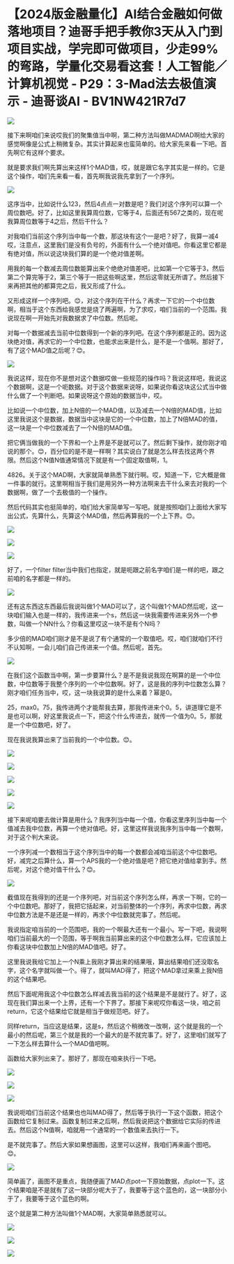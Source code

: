 # 【2024版金融量化】AI结合金融如何做落地项目？迪哥手把手教你3天从入门到项目实战，学完即可做项目，少走99%的弯路，学量化交易看这套！人工智能／计算机视觉 - P29：3-Mad法去极值演示 - 迪哥谈AI - BV1NW421R7d7

![](img/854d9c8f406ea043002cb39bcd7abf50_0.png)

接下来啊咱们来说哎我们的聚集值当中啊，第二种方法叫做MADMAD啊给大家的感觉啊像是公式上稍微复杂。其实计算起来也蛮简单的。给大家先来看一下吧。首先啊它有这样个要求。

就是要求我们啊先算出来这样1个MAD值，哎，就是跟它名字其实是一样的。它是这个操作，咱们先来看一看，首先啊我说我先拿到了一个序列。



![](img/854d9c8f406ea043002cb39bcd7abf50_2.png)

这序当中，比如说什么123，然后4点点一对数是吧？我们对这个序列可以算一个周位数吧。好了，比如这里我算周位数，它等于4，后面还有567之类的，现在呢我算周位数等于4之后，然后干什么？

对我咱们当前这个序列当中每一个数，那这块有这个一是吧？好了，我算一减4哎，注意点，这里我们是没有负号的，外面有什么一个绝对值吧。你看这里它都是有绝对值，所以说这块我们算的是一个绝对值差啊。

用我的每一个数减去周位数能算出来个绝绝对值差吧，比如第一个它等于3，然后第二个算完等于2，第三个等于一把这些啊这里，然后这零就无所谓了。然后接下来再把其他的都算完之后，我又形成了什么。

又形成这样一个序列吧。😊，对这个序列在干什么？再求一下它的一个中位数啊，相当于这个东西给我感觉是烧了两遍啊，为了求哎，咱们当前的一个范围。我说现在啊一开始先对我数据求了中位数。然后呢。

对每一个数据减去当前中位数得到一个新的序列吧。在这个序列都是正的。因为这块绝对值，再求它的一个中位数，也能求出来是什么，是不是一个值啊。那好了，有了这个MAD值之后呢？😊。



![](img/854d9c8f406ea043002cb39bcd7abf50_4.png)

我说这样，现在你不是想对这个数据哎做一些规范的操作吗？我说这样吧，我说这个数据啊，这是一个呃数据。对于这个数据来说呀，如果说你看这块这公式当中做什么做了一个判断吧。如果说呀这个原始的数据当中，哎。

比如说一个中位数，加上N倍的一个MAD值，以及减去一个N倍的MAD值，比如这里我说这个是数据，数据当中这块是它的一个中位数，加上了N倍MAD的值，这一块是一个中位数减去了一个N倍的MAD值。

把它俩当做我的一个下界和一个上界是不是就可以了。然后剩下操作，就你刚才咱说的那个。😊，百分位的是不是一样啊？其实说白了就是怎么样去找这两个界限。然后这个N值N值通常情况下就是有一个固定取值啊，1。

4826。关于这个MAD啊，大家就简单熟悉下就行啊。哎，知道一下，它大概是做一件事的就行。这里啊相当于我们是用另外一种方法啊来去干什么来去对我的一个数据啊，做了一个去极值的一个操作。

然后代码其实也挺简单的，咱们给大家简单写一写吧。就是按照咱们上面给大家写出公式，先算什么，先算这个MAD值，然后再算我的一个上下界。😊。



![](img/854d9c8f406ea043002cb39bcd7abf50_6.png)

![](img/854d9c8f406ea043002cb39bcd7abf50_7.png)

![](img/854d9c8f406ea043002cb39bcd7abf50_8.png)

好了，一个filter filter当中我们也指定，就是呃跟之前名字咱们是一样的吧，跟之前咱的名字都是一样的。



![](img/854d9c8f406ea043002cb39bcd7abf50_10.png)

还有这东西这东西最后我说叫做1个MAD可以了，这个叫做1个MAD然后呢，这一块咱们输入也是一样的，我传进来一个s，然后这一块我需要传进来另外一个参数，叫做一个NN什么？你看这里哎这一块不是有个N吗？

多少倍的MAD咱们刚才是不是说了有个通常的一个取值吧。哎，咱们就咱们不行不认知啊，一会儿咱们自己传进来一个值。然后呢，首先。



![](img/854d9c8f406ea043002cb39bcd7abf50_12.png)

在我们这个函数当中啊，第一步要算什么？是不是我说我现在啊算的是一个中位数，中位数等于我整个序列的一个中位数啊。好了，这是我的序列中位数怎么算？刚才咱们任务当中，哎，这一块我说算的是什么来着？幂是0。

25，max0。75，我传进两个才能帮我去算，那我传进来个0。5，讲道理它是不是也可以啊，好这里我说点一下，把这个什么传进去，就传一个值为0。5，那就是一个中位数吧，好了。

现在我说我算出来了当前我的一个中位数。😊。

![](img/854d9c8f406ea043002cb39bcd7abf50_14.png)

![](img/854d9c8f406ea043002cb39bcd7abf50_15.png)

![](img/854d9c8f406ea043002cb39bcd7abf50_16.png)

![](img/854d9c8f406ea043002cb39bcd7abf50_17.png)

![](img/854d9c8f406ea043002cb39bcd7abf50_18.png)

接下来呢咱要去做计算是用什么？我序列当中每一个值，你看这里序列当中每一个值减去我中位数，再算一个绝对值吧。好，这里这样我说我序列当中每一个数啊，对于这个判大来说。

一个序列减一个数相当于这个序列当中的每一个数都会减咱当前这个中位数吧。好，减完之后算什么，算一个APS我的一个绝对值是吧？把它绝对值给拿到手。然后呢，对这个绝对值干什么？😊。



![](img/854d9c8f406ea043002cb39bcd7abf50_20.png)

截值现在我得到的还是一个序列吧，对当前这个序列怎么样，再求一下啊，它的一个中位数吧。那好了，我把它括起来，对当前整体的一个序列，再求中位数，再求中位数方法是不是还是一样的，再求个中位数就完事了。然后呢。

我说指定咱当前的一个范围吧，我的一个啊最大还有一个最小。写一下吧，我说啊咱们当前最大的一个范围，等于啊我当前算出来的这个中位数怎么样，它应该加上你看这块中位数加上N倍的MAD值吧。好了。

这里我说我给它加上一个N乘上我刚才算出来的结果哦，算出结果咱们还没取名字，这个名字就叫做一个。得了，就叫MAD得了，把这个MAD拿过来乘上我N倍的这个结果吧。

然后下面呢用我这个中位数怎么样减去我当前的这个结果是不是就行了。好了，这现在我们算出来一个上界，还有一个下界了。那接下来呢哎你看这一块，咱之前return，它这个结果给它就是相当于做规范吧。好了。

同样return，当应这是结果，这是s，然后这个稍微改一改啊，这个就是我的一个最小的然后呢，第三个就是我的一个最大的是不就完事了。好了，这里咱们就写了一下怎么样去算什么一个MAD值吧啊。

函数给大家列出来了。那好了，那现在咱来执行一下吧。

![](img/854d9c8f406ea043002cb39bcd7abf50_22.png)

![](img/854d9c8f406ea043002cb39bcd7abf50_23.png)

![](img/854d9c8f406ea043002cb39bcd7abf50_24.png)

我说呃咱们当前这个结果也也叫MAD得了，然后等于执行一下这个函数，把这个函数给它复制过来。函数复制过来之后啊，然后我说把这个数据给它实际的传进去。然后这个N值啊，咱就用一个通常的一个数值来去执行一下。

是不就完事了。然后大家如果想画图，这里可以这样，我咱们再来画个图吧。😊。

![](img/854d9c8f406ea043002cb39bcd7abf50_26.png)

简单画了，画图不是重点，我随便画了MAD点pot一下原始数据，点plot一下。这个结果咱是不是就有了这一块部分呢大于了，我要等于这个蓝色的，这一块部分小于了，我要等于这个蓝色的啊。

这个就是第二种方法叫做1个MAD啊，大家简单熟悉就可以。

![](img/854d9c8f406ea043002cb39bcd7abf50_28.png)

![](img/854d9c8f406ea043002cb39bcd7abf50_29.png)

![](img/854d9c8f406ea043002cb39bcd7abf50_30.png)